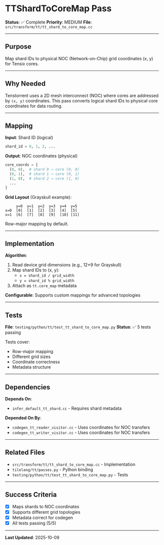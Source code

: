 # TTShardToCoreMap Pass

**Status**: ✅ Complete
**Priority**: MEDIUM
**File**: `src/transform/tt/tt_shard_to_core_map.cc`

---

## Purpose

Map shard IDs to physical NOC (Network-on-Chip) grid coordinates (x, y) for Tensix cores.

---

## Why Needed

Tenstorrent uses a 2D mesh interconnect (NOC) where cores are addressed by `(x, y)` coordinates. This pass converts logical shard IDs to physical core coordinates for data routing.

---

## Mapping

**Input**: Shard ID (logical)
```python
shard_id = 0, 1, 2, ...
```

**Output**: NOC coordinates (physical)
```python
core_coords = [
  (0, 0),  # shard 0 → core (0, 0)
  (0, 1),  # shard 1 → core (0, 1)
  (1, 0),  # shard 2 → core (1, 0)
  ...
]
```

**Grid Layout** (Grayskull example):
```
     y=0  y=1  y=2  y=3  y=4  y=5
x=0  [0]  [1]  [2]  [3]  [4]  [5]
x=1  [6]  [7]  [8]  [9]  [10] [11]
```

Row-major mapping by default.

---

## Implementation

**Algorithm**:
1. Read device grid dimensions (e.g., 12×9 for Grayskull)
2. Map shard IDs to (x, y):
   - `x = shard_id / grid_width`
   - `y = shard_id % grid_width`
3. Attach as `tt.core_map` metadata

**Configurable**: Supports custom mappings for advanced topologies

---

## Tests

**File**: `testing/python/tt/test_tt_shard_to_core_map.py`
**Status**: ✅ 5 tests passing

Tests cover:
- Row-major mapping
- Different grid sizes
- Coordinate correctness
- Metadata structure

---

## Dependencies

**Depends On**:
- `infer_default_tt_shard.cc` - Requires shard metadata

**Depended On By**:
- `codegen_tt_reader_visitor.cc` - Uses coordinates for NOC transfers
- `codegen_tt_writer_visitor.cc` - Uses coordinates for NOC transfers

---

## Related Files

- `src/transform/tt/tt_shard_to_core_map.cc` - Implementation
- `tilelang/tt/passes.py` - Python binding
- `testing/python/tt/test_tt_shard_to_core_map.py` - Tests

---

## Success Criteria

- [x] Maps shards to NOC coordinates
- [x] Supports different grid topologies
- [x] Metadata correct for codegen
- [x] All tests passing (5/5)

---

**Last Updated**: 2025-10-09
